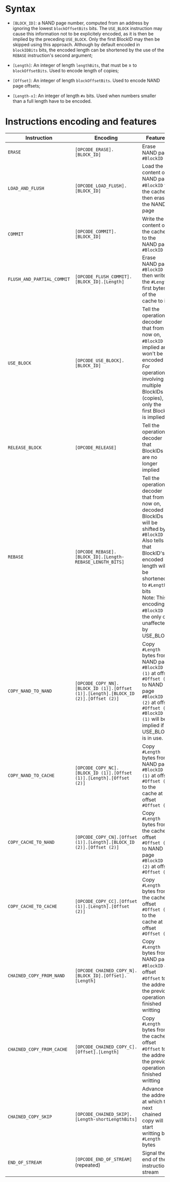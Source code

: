 # Syntax  
  
- `[BLOCK_ID]`: a NAND page number, computed from an address by ignoring the lowest `blockOffsetBits` bits. The `USE_BLOCK` instruction may cause this information not to be explicitely encoded, as it is then be implied by the preceding `USE_BLOCK`. Only the first BlockID may then be skipped using this approach. Although by default encoded in `blockIDBits` bits, the encoded length can be shortened by the use of the `REBASE` instruction's second argument;  
  
- `[Length]`: 	An integer of length `lengthBits`, that must be ≥ to `blockOffsetBits`. Used to encode length of copies; 
  
- `[Offset]`:	An integer of length `blockOffsetBits`. Used to encode NAND page offsets;  
  
- `[Length-x]`:	An integer of length `#x` bits. Used when numbers smaller than a full length have to be encoded.  
  
# Instructions encoding and features  


| Instruction | Encoding | Features |
| ------------- | ------------- | ------------- |
| `ERASE`  | `[OPCODE_ERASE].[BLOCK_ID]`  | Erase NAND page `#BlockID` |
| `LOAD_AND_FLUSH` | `[OPCODE_LOAD_FLUSH].[BLOCK_ID]` | Load the content of NAND page `#BlockID` to the cache then erase the NAND page   |
| `COMMIT` | `[OPCODE_COMMIT].[BLOCK_ID]` | Write the content of the cache to the NAND page `#BlockID`   |
| `FLUSH_AND_PARTIAL_COMMIT` | `[OPCODE_FLUSH_COMMIT].[BLOCK_ID].[Length]` | Erase NAND page `#BlockID` then write the `#Length` first bytes of the cache to it   |
| `USE_BLOCK` | `[OPCODE_USE_BLOCK].[BLOCK_ID]` | Tell the operation decoder that from now on, `#BlockID` is implied and won't be encoded<br>For operations involving multiple BlockIDs (copies), only the first BlockID is implied  |
| `RELEASE_BLOCK` | `[OPCODE_RELEASE]` | Tell the operation decoder that BlockIDs are no longer implied   |
| `REBASE` | `[OPCODE_REBASE].[BLOCK_ID].[Length-REBASE_LENGTH_BITS]` | Tell the operation decoder that from now on, decoded BlockIDs will be shifted by `#BlockID`<br>Also tells that BlockID's encoded length will be shortened to `#Length` bits<br>Note: This encoding of `#BlockID` is the only one unaffected by USE_BLOCK |
| `COPY_NAND_TO_NAND` | `[OPCODE_COPY_NN].[BLOCK_ID (1)].[Offset (1)].[Length].[BLOCK_ID (2)].[Offset (2)]` | Copy `#Length` bytes from NAND page `#BlockID (1)` at offset `#Offset (1)` to NAND page `#BlockID (2)` at offset `#Offset (2)`<br>`#BlockID (1)` will be implied if USE_BLOCK is in use.|
| `COPY_NAND_TO_CACHE` | `[OPCODE_COPY_NC].[BLOCK_ID (1)].[Offset (1)].[Length].[Offset (2)]` | Copy `#Length` bytes from NAND page `#BlockID (1)` at offset `#Offset (1)` to the cache at offset `#Offset (2)`   |
| `COPY_CACHE_TO_NAND` | `[OPCODE_COPY_CN].[Offset (1)].[Length].[BLOCK_ID (2)].[Offset (2)]` | Copy `#Length` bytes from the cache at offset `#Offset (1)` to NAND page `#BlockID (2)` at offset `#Offset (2)`   |
| `COPY_CACHE_TO_CACHE` | `[OPCODE_COPY_CC].[Offset (1)].[Length].[Offset (2)]` | Copy `#Length` bytes from the cache at offset `#Offset (1)` to the cache at offset `#Offset (2)`   |
| `CHAINED_COPY_FROM_NAND` | `[OPCODE_CHAINED_COPY_N].[BLOCK_ID].[Offset].[Length]` | Copy `#Length` bytes from NAND page `#BlockID` at offset `#Offset` to the address the previous operation finished writting   |
| `CHAINED_COPY_FROM_CACHE` | `[OPCODE_CHAINED_COPY_C].[Offset].[Length]` | Copy `#Length` bytes from the cache at offset `#Offset` to the address the previous operation finished writting   |
| `CHAINED_COPY_SKIP` | `[OPCODE_CHAINED_SKIP].[Length-shortLengthBits]` | Advance the address at which the next chained copy will start writting by `#Length` bytes   |
| `END_OF_STREAM` | `[OPCODE_END_OF_STREAM]` (repeated) | Signal the end of the instruction stream   |
